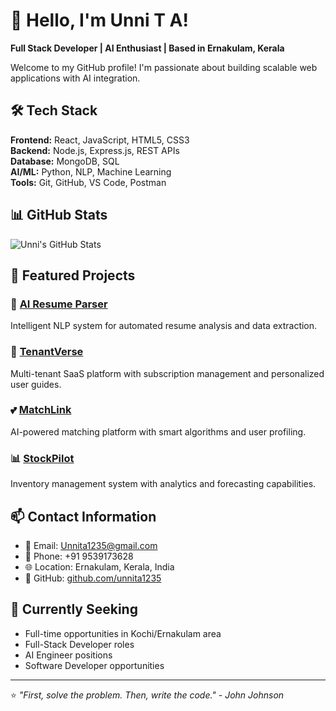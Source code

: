 # 👋 Hello, I'm Unni T A!

**Full Stack Developer | AI Enthusiast | Based in Ernakulam, Kerala**

Welcome to my GitHub profile! I'm passionate about building scalable web applications with AI integration.

## 🛠️ Tech Stack

**Frontend:** React, JavaScript, HTML5, CSS3  
**Backend:** Node.js, Express.js, REST APIs  
**Database:** MongoDB, SQL  
**AI/ML:** Python, NLP, Machine Learning  
**Tools:** Git, GitHub, VS Code, Postman

## 📊 GitHub Stats

![Unni's GitHub Stats](https://github-readme-stats.vercel.app/api?username=unnita1235&show_icons=true&theme=radical)

## 🌟 Featured Projects

### 🤖 [AI Resume Parser](https://github.com/unnita1235/ai-resume-parser)
Intelligent NLP system for automated resume analysis and data extraction.

### 🏢 [TenantVerse](https://github.com/unnita1235/TenantVerse)
Multi-tenant SaaS platform with subscription management and personalized user guides.

### 💕 [MatchLink](https://github.com/unnita1235/MatchLink)
AI-powered matching platform with smart algorithms and user profiling.

### 📊 [StockPilot](https://github.com/unnita1235/StockPilot)
Inventory management system with analytics and forecasting capabilities.

## 📫 Contact Information

- 📧 Email: Unnita1235@gmail.com
- 📱 Phone: +91 9539173628
- 🌐 Location: Ernakulam, Kerala, India
- 💼 GitHub: [github.com/unnita1235](https://github.com/unnita1235)

## 🎯 Currently Seeking

- Full-time opportunities in Kochi/Ernakulam area
- Full-Stack Developer roles
- AI Engineer positions
- Software Developer opportunities

---

⭐ *"First, solve the problem. Then, write the code." - John Johnson*
